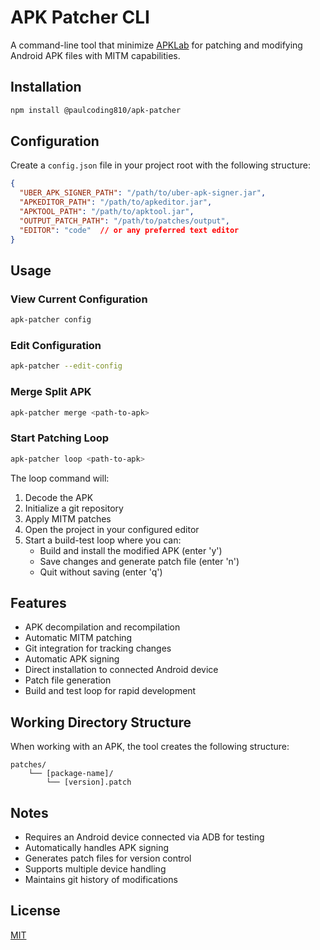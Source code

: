 # APK Patcher CLI

A command-line tool that minimize [APKLab](https://github.com/APKLab/) for patching and modifying Android APK files with MITM capabilities.

## Installation

```bash
npm install @paulcoding810/apk-patcher
```

## Configuration

Create a `config.json` file in your project root with the following structure:

```json
{
  "UBER_APK_SIGNER_PATH": "/path/to/uber-apk-signer.jar",
  "APKEDITOR_PATH": "/path/to/apkeditor.jar",
  "APKTOOL_PATH": "/path/to/apktool.jar",
  "OUTPUT_PATCH_PATH": "/path/to/patches/output",
  "EDITOR": "code"  // or any preferred text editor
}
```

## Usage

### View Current Configuration

```bash
apk-patcher config
```

### Edit Configuration

```bash
apk-patcher --edit-config
```

### Merge Split APK

```bash
apk-patcher merge <path-to-apk>
```

### Start Patching Loop

```bash
apk-patcher loop <path-to-apk>
```

The loop command will:

1. Decode the APK
2. Initialize a git repository
3. Apply MITM patches
4. Open the project in your configured editor
5. Start a build-test loop where you can:
   - Build and install the modified APK (enter 'y')
   - Save changes and generate patch file (enter 'n')
   - Quit without saving (enter 'q')

## Features

- APK decompilation and recompilation
- Automatic MITM patching
- Git integration for tracking changes
- Automatic APK signing
- Direct installation to connected Android device
- Patch file generation
- Build and test loop for rapid development

## Working Directory Structure

When working with an APK, the tool creates the following structure:

```
patches/
    └── [package-name]/
        └── [version].patch
```

## Notes

- Requires an Android device connected via ADB for testing
- Automatically handles APK signing
- Generates patch files for version control
- Supports multiple device handling
- Maintains git history of modifications

## License

[MIT](./LICIENCE)
